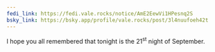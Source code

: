 ```yaml
---
fedi_link: https://fedi.vale.rocks/notice/AmE2EewVi1HPesnq2S
bsky_link: https://bsky.app/profile/vale.rocks/post/3l4nuufoeh42t
---
```


I hope you all remembered that tonight is the 21<sup>st</sup> night of September.
